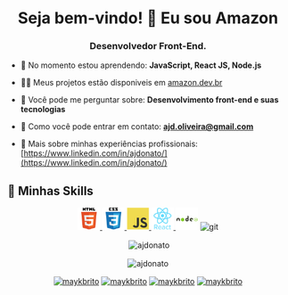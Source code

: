 <h1 align="center">Seja bem-vindo! 👋 Eu sou Amazon</h1>
<h3 align="center">Desenvolvedor Front-End.</h3>

- :seedling: No momento estou aprendendo: **JavaScript, React JS, Node.js**

- 👨‍💻 Meus projetos estão disponiveis em [amazon.dev.br](https://amazon.dev.br)

- :speech_balloon: Você pode me perguntar sobre: **Desenvolvimento front-end e suas tecnologias**

- :love_letter: Como você pode entrar em contato: **ajd.oliveira@gmail.com**

- 💼 Mais sobre minhas experiências profissionais: [https://www.linkedin.com/in/ajdonato/](https://www.linkedin.com/in/ajdonato/)

## 🚀 Minhas Skills
<p align="center">
<a href="https://www.w3.org/html/" target="_blank"> <img src="https://raw.githubusercontent.com/devicons/devicon/master/icons/html5/html5-original-wordmark.svg" alt="html5" width="40" height="40"/> </a> 
<a href="https://www.w3schools.com/css/" target="_blank"> <img src="https://raw.githubusercontent.com/devicons/devicon/master/icons/css3/css3-original-wordmark.svg" alt="css3" width="40" height="40"/> </a>
<a href="https://git-scm.com/" target="_blank"> <a href="https://developer.mozilla.org/en-US/docs/Web/JavaScript" target="_blank"> <img src="https://raw.githubusercontent.com/devicons/devicon/master/icons/javascript/javascript-original.svg" alt="javascript" width="40" height="40"/> </a>
<a href="https://reactjs.org/" target="_blank"> <img src="https://raw.githubusercontent.com/devicons/devicon/master/icons/react/react-original-wordmark.svg" alt="react" width="40" height="40"/> </a>
<a href="https://nodejs.org" target="_blank"> <img src="https://raw.githubusercontent.com/devicons/devicon/master/icons/nodejs/nodejs-original-wordmark.svg" alt="nodejs" width="40" height="40"/></a> <img src="https://www.vectorlogo.zone/logos/git-scm/git-scm-icon.svg" alt="git" width="40" height="40"/> </a>   </p>

<p align="center">&nbsp;<img align="center" src="https://github-readme-stats.vercel.app/api?username=ajdonato&show_icons=true&theme=default&locale=en" alt="ajdonato" /></p>
<p align="center"><img align="center" src="https://github-readme-stats.vercel.app/api/top-langs?username=ajdonato&show_icons=true&theme=default&locale=en&layout=compact" alt="ajdonato" /></p>

<p align="center">
<a href="https://twitter.com/_ajdonato" target="blank"><img align="center" src="https://cdn.jsdelivr.net/npm/simple-icons@3.0.1/icons/twitter.svg" alt="maykbrito" height="20" width="20" /></a>
<a href="https://linkedin.com/in/ajdonato" target="blank"><img align="center" src="https://cdn.jsdelivr.net/npm/simple-icons@3.0.1/icons/linkedin.svg" alt="maykbrito" height="20" width="20" /></a>
<a href="https://fb.com/amazondonato" target="blank"><img align="center" src="https://cdn.jsdelivr.net/npm/simple-icons@3.0.1/icons/facebook.svg" alt="maykbrito" height="20" width="20" /></a>
<a href="https://instagram.com/amazondonato" target="blank"><img align="center" src="https://cdn.jsdelivr.net/npm/simple-icons@3.0.1/icons/instagram.svg" alt="maykbrito" height="20" width="20" /></a>
</p>
